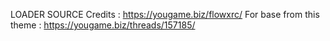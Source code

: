 LOADER SOURCE
Credits : https://yougame.biz/flowxrc/ 
For base from this theme : https://yougame.biz/threads/157185/
